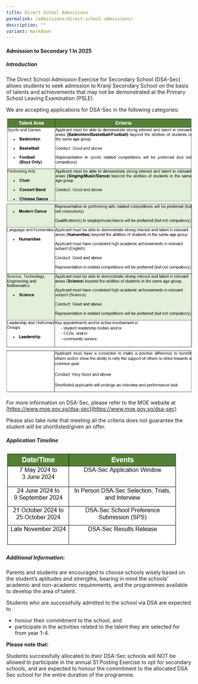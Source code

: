 ```yaml
---
title: Direct School Admissions
permalink: /admissions/direct-school-admissions/
description: ""
variant: markdown
---
```

#### Admission to Secondary 1 In 2025

##### Introduction

The Direct School Admission Exercise for Secondary School (DSA-Sec) allows students to seek admission to Kranji Secondary School on the basis of talents and achievements that may not be demonstrated at the Primary School Leaving Examination (PSLE).

We are accepting applications for DSA-Sec in the following categories:

![](/images/2024/talent_area_1.png)
![](/images/2024/talent_area_2.png)
![](/images/2024/talent_area_3.png)

For more information on DSA-Sec, please refer to the MOE website at [https://www.moe.gov.sg/dsa-sec](https://www.moe.gov.sg/dsa-sec)

Please also take note that meeting all the criteria does not guarantee the student will be shortlisted/given an offer. 

##### Application Timeline

![](/images/2024/timeline.png)

##### Additional Information:

Parents and students are encouraged to choose schools wisely based on the student’s aptitudes and strengths, bearing in mind the schools’ academic and non-academic requirements, and the programmes available to develop the area of talent.

Students who are successfully admitted to the school via DSA are expected to 
* honour their commitment to the school, and 
* participate in the activities related to the talent they are selected for from year 1-4.

**Please note that:**

Students successfully allocated to their DSA-Sec schools will NOT be allowed to participate in the annual S1 Posting Exercise to opt for secondary schools, and are expected to honour the commitment to the allocated DSA Sec school for the entire duration of the programme. 
